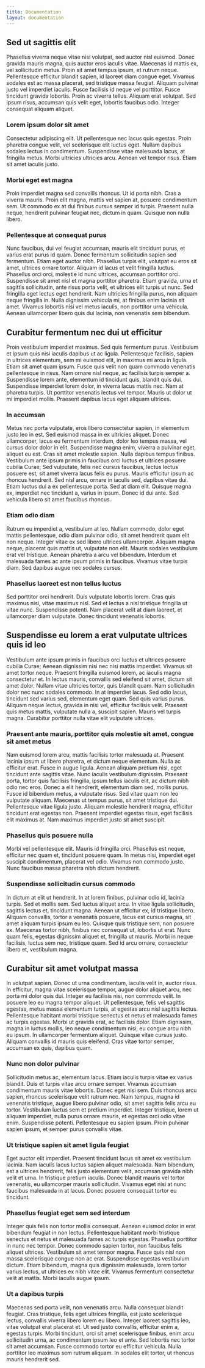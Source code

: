 ```yaml
---
title: Documentation
layout: documentation
---
```


## Sed ut sagittis elit
Phasellus viverra neque vitae nisi volutpat, sed auctor nisl euismod. Donec
gravida mauris magna, quis auctor eros iaculis vitae. Maecenas id mattis ex,
vel sollicitudin metus. Proin sit amet tempus ipsum, et rutrum neque.
Pellentesque efficitur blandit sapien, id laoreet diam congue eget. Vivamus
sodales est ac massa placerat, sed tristique massa feugiat. Aliquam pulvinar
justo vel imperdiet iaculis. Fusce facilisis id neque vel porttitor. Fusce
tincidunt gravida lobortis. Proin ac viverra tellus. Aliquam erat volutpat. Sed
ipsum risus, accumsan quis velit eget, lobortis faucibus odio. Integer
consequat aliquam aliquet.

### Lorem ipsum dolor sit amet
Consectetur adipiscing elit. Ut pellentesque nec lacus quis egestas. Proin
pharetra congue velit, vel scelerisque elit luctus eget. Nullam dapibus sodales
lectus in condimentum. Suspendisse vitae malesuada lacus, at fringilla metus.
Morbi ultricies ultricies arcu. Aenean vel tempor risus. Etiam sit amet iaculis
justo.

### Morbi eget est magna
Proin imperdiet magna sed convallis rhoncus. Ut id porta nibh. Cras a viverra
mauris. Proin elit magna, mattis vel sapien at, posuere condimentum sem. Ut
commodo ex at dui finibus cursus semper id turpis. Praesent nulla neque,
hendrerit pulvinar feugiat nec, dictum in quam. Quisque non nulla libero.

### Pellentesque at consequat purus
Nunc faucibus, dui vel feugiat accumsan, mauris elit tincidunt purus, et varius
erat purus id quam. Donec fermentum sollicitudin sapien sed fermentum. Etiam
eget auctor nibh. Phasellus turpis elit, volutpat eu eros sit amet, ultrices
ornare tortor. Aliquam id lacus et velit fringilla luctus. Phasellus orci orci,
molestie id nunc ultrices, accumsan porttitor orci. Suspendisse sit amet nisl
et magna porttitor pharetra. Etiam gravida, urna et sagittis sollicitudin, ante
risus porta velit, et ultrices elit turpis ut nunc. Sed fringilla eget lectus
eget hendrerit. Nam ultricies fringilla purus, non aliquam neque fringilla in.
Nulla dignissim vehicula mi, at finibus enim lacinia sit amet. Vivamus lobortis
nisi vel metus iaculis, non porttitor urna vehicula. Aenean ullamcorper libero
quis dui lacinia, non venenatis sem bibendum.

## Curabitur fermentum nec dui ut efficitur
Proin vestibulum imperdiet maximus. Sed quis fermentum purus. Vestibulum et
ipsum quis nisi iaculis dapibus ut ac ligula. Pellentesque facilisis, sapien in
ultrices elementum, sem mi euismod elit, in maximus mi arcu in ligula. Etiam
sit amet quam ipsum. Fusce quis velit non quam commodo venenatis pellentesque
in risus. Nam ornare nisl neque, ac facilisis turpis semper a. Suspendisse
lorem ante, elementum id tincidunt quis, blandit quis dui. Suspendisse
imperdiet lorem dolor, in viverra lacus mattis nec. Nam at pharetra turpis. Ut
porttitor venenatis lectus vel tempor. Mauris ut dolor ut mi imperdiet mollis.
Praesent dapibus lacus eget aliquam ultrices.

### In accumsan
Metus nec porta vulputate, eros libero consectetur sapien, in elementum justo
leo in est. Sed euismod massa in ex ultricies aliquet. Donec ullamcorper, lacus
eu fermentum interdum, dolor leo tempus massa, vel cursus dolor dolor in elit.
Suspendisse magna enim, viverra a pulvinar eget, aliquet eu est. Cras sit amet
molestie sapien. Nulla dapibus tempus finibus. Vestibulum ante ipsum primis in
faucibus orci luctus et ultrices posuere cubilia Curae; Sed vulputate, felis
nec cursus faucibus, lectus lectus posuere est, sit amet viverra lacus felis eu
purus. Mauris efficitur ipsum ac rhoncus hendrerit. Sed nisl arcu, ornare in
iaculis sed, dapibus vitae dui. Etiam luctus dui a ex pellentesque porta. Sed
at diam elit. Quisque magna ex, imperdiet nec tincidunt a, varius in ipsum.
Donec id dui ante. Sed vehicula libero sit amet faucibus rhoncus.

### Etiam odio diam
Rutrum eu imperdiet a, vestibulum at leo. Nullam commodo, dolor eget mattis
pellentesque, odio diam pulvinar odio, sit amet hendrerit quam elit non neque.
Integer vitae ex sed libero ultrices ullamcorper. Aliquam magna neque, placerat
quis mattis ut, vulputate non elit. Mauris sodales vestibulum erat vel
tristique. Aenean pharetra a arcu vel bibendum. Interdum et malesuada fames ac
ante ipsum primis in faucibus. Vivamus vitae turpis diam. Sed dapibus augue nec
sodales cursus.

### Phasellus laoreet est non tellus luctus
Sed porttitor orci hendrerit. Duis vulputate lobortis lorem. Cras quis maximus
nisi, vitae maximus nisl. Sed et lectus a nisl tristique fringilla ut vitae
nunc. Suspendisse potenti. Nam placerat velit at diam laoreet, et ullamcorper
diam vulputate. Donec tincidunt venenatis lobortis.

## Suspendisse eu lorem a erat vulputate ultrices quis id leo
Vestibulum ante ipsum primis in faucibus orci luctus et ultrices posuere
cubilia Curae; Aenean dignissim nisi nec nisi mattis imperdiet. Vivamus sit
amet tortor neque. Praesent fringilla euismod lorem, ac iaculis magna
consectetur et. In lectus mauris, convallis sed eleifend sit amet, dictum sit
amet dolor. Nullam vitae ultricies tortor, quis blandit quam. Nam sollicitudin
dolor nec nunc sodales commodo. In at imperdiet lacus. Sed odio lacus,
tincidunt sed varius sed, elementum eget quam. Sed quis varius purus. Aliquam
neque lectus, gravida in nisi vel, efficitur facilisis velit. Praesent quis
metus mattis, vulputate nulla a, suscipit sapien. Mauris vel turpis magna.
Curabitur porttitor nulla vitae elit vulputate ultrices.

### Praesent ante mauris, porttitor quis molestie sit amet, congue sit amet metus
Nam euismod lorem arcu, mattis facilisis tortor malesuada at. Praesent lacinia
ipsum ut libero pharetra, et dictum neque elementum. Nulla ac efficitur erat.
Fusce in augue ligula. Aenean aliquam pretium nisl, eget tincidunt ante
sagittis vitae. Nunc iaculis vestibulum dignissim. Praesent porta, tortor quis
facilisis fringilla, ipsum tellus iaculis elit, ac dictum nibh odio nec eros.
Donec a elit hendrerit, elementum diam sed, mollis purus. Fusce id bibendum
metus, a vulputate risus. Sed vitae quam non leo vulputate aliquam. Maecenas ut
tempus purus, sit amet tristique dui. Pellentesque vitae ligula justo. Aliquam
molestie hendrerit magna, efficitur tincidunt erat egestas non. Praesent
imperdiet egestas risus, eget facilisis elit maximus at. Nam maximus imperdiet
justo sit amet suscipit.

### Phasellus quis posuere nulla
Morbi vel pellentesque elit. Mauris id fringilla orci. Phasellus est neque,
efficitur nec quam et, tincidunt posuere quam. In metus nisi, imperdiet eget
suscipit condimentum, placerat vel odio. Vivamus non commodo justo. Nunc
faucibus massa pharetra nibh dictum hendrerit.

### Suspendisse sollicitudin cursus commodo
In dictum at elit ut hendrerit. In at lorem finibus, pulvinar odio id, lacinia
turpis. Sed et mollis sem. Sed luctus aliquet arcu. In vitae ligula
sollicitudin, sagittis lectus et, tincidunt magna. Aenean ut efficitur ex, id
tristique libero. Aliquam convallis, tortor a venenatis posuere, lacus est
cursus magna, sit amet aliquam turpis ipsum eu leo. Quisque quis tristique sem,
non posuere ex. Maecenas tortor nibh, finibus nec consequat ut, lobortis ut
erat. Nunc quam felis, egestas dignissim aliquet et, fringilla ut mauris. Morbi
in neque facilisis, luctus sem nec, tristique quam. Sed id arcu ornare,
consectetur libero et, vestibulum magna.

## Curabitur sit amet volutpat massa
In volutpat sapien. Donec ut urna condimentum, iaculis velit in, auctor risus.
In efficitur, magna vitae scelerisque tempor, augue dolor aliquet arcu, nec
porta mi dolor quis dui. Integer eu facilisis nisi, non commodo velit. In
posuere leo eu magna tempor aliquet. Ut pellentesque, felis vel sagittis
egestas, metus massa elementum turpis, at egestas arcu nisl sagittis lectus.
Pellentesque habitant morbi tristique senectus et netus et malesuada fames ac
turpis egestas. Morbi ut gravida erat, ac facilisis dolor. Etiam dignissim,
magna in luctus mollis, leo neque condimentum nisi, eu congue arcu nibh eu
ipsum. In ullamcorper fermentum aliquet. Quisque vitae cursus justo. Aliquam
convallis id mauris quis eleifend. Cras vitae tortor semper, accumsan ex quis,
dapibus quam.

### Nunc non dolor pulvinar
Sollicitudin metus ac, elementum lacus. Etiam iaculis turpis vitae ex varius
blandit. Duis et turpis vitae arcu ornare semper. Vivamus accumsan condimentum
mauris vitae lobortis. Donec eget nisi sem. Duis rhoncus arcu sapien, rhoncus
scelerisque velit rutrum nec. Nam tempus, magna id venenatis tristique, augue
libero pulvinar odio, sit amet sagittis felis arcu eu tortor. Vestibulum luctus
sem et pretium imperdiet. Integer tristique, lorem ut aliquam imperdiet, nulla
purus ornare mauris, et egestas orci odio vitae enim. Suspendisse potenti.
Pellentesque eu sapien ipsum. Proin pulvinar sapien ipsum, et semper purus
convallis vitae.

### Ut tristique sapien sit amet ligula feugiat
Eget auctor elit imperdiet. Praesent tincidunt lacus sit amet ex vestibulum
lacinia. Nam iaculis lacus luctus sapien aliquet malesuada. Nam bibendum, est a
ultrices hendrerit, felis justo elementum velit, accumsan gravida nibh velit et
urna. In tristique pretium iaculis. Donec blandit mauris vel tortor venenatis,
eu ullamcorper mauris sollicitudin. Vivamus eget nisi at nunc faucibus
malesuada in at lacus. Donec posuere consequat tortor eu tincidunt.

### Phasellus feugiat eget sem sed interdum
Integer quis felis non tortor mollis consequat. Aenean euismod dolor in erat
bibendum feugiat in non lectus. Pellentesque habitant morbi tristique senectus
et netus et malesuada fames ac turpis egestas. Phasellus porttitor in nunc nec
tempor. Donec commodo sapien tortor, non faucibus felis aliquet ultrices.
Vestibulum sit amet tempor magna. Fusce quis nisl non massa scelerisque congue
non ac erat. Suspendisse egestas vestibulum dictum. Etiam bibendum, magna quis
dignissim malesuada, lorem tortor varius lectus, ut ultrices ex nibh vitae
elit. Vivamus fermentum consectetur velit at mattis. Morbi iaculis augue ipsum.

### Ut a dapibus turpis
Maecenas sed porta velit, non venenatis arcu. Nulla consequat blandit feugiat.
Cras tristique, felis eget ultrices fringilla, est justo scelerisque lectus,
convallis viverra libero lorem eu libero. Integer laoreet sagittis leo, vitae
volutpat erat placerat et. Ut sed justo convallis, efficitur enim a, egestas
turpis. Morbi tincidunt, orci sit amet scelerisque finibus, enim arcu
sollicitudin urna, ac condimentum ipsum leo et ante. Sed lobortis nec tortor
sit amet accumsan. Fusce commodo tortor eu efficitur vehicula. Nulla porttitor
leo maximus sem rutrum aliquam. In sodales elit tortor, ut rhoncus mauris
hendrerit sed. 
